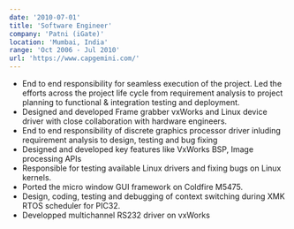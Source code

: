 ```yaml
---
date: '2010-07-01'
title: 'Software Engineer'
company: 'Patni (iGate)'
location: 'Mumbai, India'
range: 'Oct 2006 - Jul 2010'
url: 'https://www.capgemini.com/'
---
```


- End to end responsibility for seamless execution of the project. Led the efforts across the project life cycle from     requirement analysis to project planning to functional & integration testing and deployment.
- Designed and developed Frame grabber vxWorks and Linux device driver with close collaboration with hardware engineers.
- End to end responsibility of discrete graphics processor driver inluding requirement analysis to design, testing and bug fixing 
- Designed and developed key features like VxWorks BSP, Image processing APIs 
- Responsible for testing available Linux drivers and fixing bugs on Linux kernels.
- Ported the micro window GUI framework on  Coldfire M5475.
- Design, coding, testing and debugging of context switching during XMK RTOS scheduler for PIC32.
- Developped multichannel RS232 driver on vxWorks


